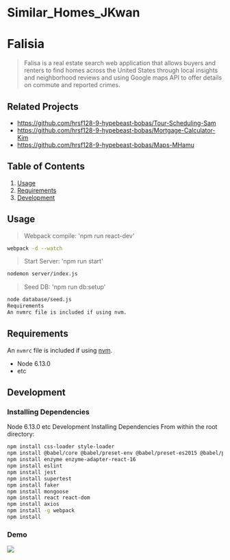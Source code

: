 # Similar_Homes_JKwan

# Falisia

> Falisa is a real estate search web application that allows buyers and renters to find homes across the United States through local insights and neighborhood reviews and using Google maps API to offer details on commute and reported crimes.

## Related Projects

  - https://github.com/hrsf128-9-hypebeast-bobas/Tour-Scheduling-Sam
  - https://github.com/hrsf128-9-hypebeast-bobas/Mortgage-Calculator-Kim
  - https://github.com/hrsf128-9-hypebeast-bobas/Maps-MHamu

## Table of Contents

1. [Usage](#Usage)
1. [Requirements](#requirements)
1. [Development](#development)

## Usage

> Webpack compile: 'npm run react-dev'
```sh
webpack -d --watch
```
> Start Server: 'npm run start'
```sh
nodemon server/index.js
```
> Seed DB: 'npm run db:setup'
```sh
node database/seed.js
Requirements
An nvmrc file is included if using nvm.
```
## Requirements

An `nvmrc` file is included if using [nvm](https://github.com/creationix/nvm).

- Node 6.13.0
- etc

## Development

### Installing Dependencies

Node 6.13.0
etc
Development
Installing Dependencies
From within the root directory:

```sh
npm install css-loader style-loader
npm install @babel/core @babel/preset-env @babel/preset-es2015 @babel/preset-react
npm install enzyme enzyme-adapter-react-16
npm install eslint
npm install jest
npm install supertest
npm install faker
npm install mongoose
npm install react react-dom
npm install axios
npm install -g webpack
npm install
```
### Demo
![](Falslia_Recording.gif)
